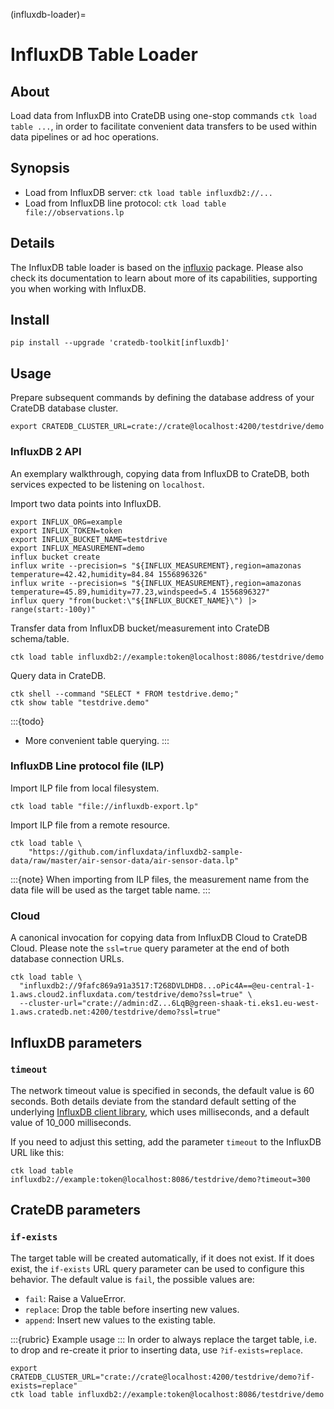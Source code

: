 (influxdb-loader)=
# InfluxDB Table Loader

## About
Load data from InfluxDB into CrateDB using one-stop commands
`ctk load table ...`, in order to facilitate convenient
data transfers to be used within data pipelines or ad hoc operations.

## Synopsis
- Load from InfluxDB server: `ctk load table influxdb2://...`
- Load from InfluxDB line protocol: `ctk load table file://observations.lp`

## Details
The InfluxDB table loader is based on the [influxio] package. Please also check
its documentation to learn about more of its capabilities, supporting you when
working with InfluxDB.

## Install
```shell
pip install --upgrade 'cratedb-toolkit[influxdb]'
```

## Usage

Prepare subsequent commands by defining the database address of your
CrateDB database cluster.
```shell
export CRATEDB_CLUSTER_URL=crate://crate@localhost:4200/testdrive/demo
```

### InfluxDB 2 API

An exemplary walkthrough, copying data from InfluxDB to CrateDB, both services
expected to be listening on `localhost`.

Import two data points into InfluxDB.
```shell
export INFLUX_ORG=example
export INFLUX_TOKEN=token
export INFLUX_BUCKET_NAME=testdrive
export INFLUX_MEASUREMENT=demo
influx bucket create
influx write --precision=s "${INFLUX_MEASUREMENT},region=amazonas temperature=42.42,humidity=84.84 1556896326"
influx write --precision=s "${INFLUX_MEASUREMENT},region=amazonas temperature=45.89,humidity=77.23,windspeed=5.4 1556896327"
influx query "from(bucket:\"${INFLUX_BUCKET_NAME}\") |> range(start:-100y)"
```

Transfer data from InfluxDB bucket/measurement into CrateDB schema/table.
```shell
ctk load table influxdb2://example:token@localhost:8086/testdrive/demo
```

Query data in CrateDB.
```shell
ctk shell --command "SELECT * FROM testdrive.demo;"
ctk show table "testdrive.demo"
```

:::{todo}
- More convenient table querying.
:::

### InfluxDB Line protocol file (ILP)

Import ILP file from local filesystem.
```shell
ctk load table "file://influxdb-export.lp"
```

Import ILP file from a remote resource.
```shell
ctk load table \
    "https://github.com/influxdata/influxdb2-sample-data/raw/master/air-sensor-data/air-sensor-data.lp"
```

:::{note}
When importing from ILP files, the measurement name from the data file
will be used as the target table name.
:::

### Cloud

A canonical invocation for copying data from InfluxDB Cloud to CrateDB Cloud.
Please note the `ssl=true` query parameter at the end of both database
connection URLs.

```shell
ctk load table \
  "influxdb2://9fafc869a91a3517:T268DVLDHD8...oPic4A==@eu-central-1-1.aws.cloud2.influxdata.com/testdrive/demo?ssl=true" \
  --cluster-url="crate://admin:dZ...6LqB@green-shaak-ti.eks1.eu-west-1.aws.cratedb.net:4200/testdrive/demo?ssl=true"
```

## InfluxDB parameters

### `timeout`

The network timeout value is specified in seconds, the default value
is 60 seconds. Both details deviate from the standard default setting
of the underlying [InfluxDB client library][influxdb-client], which
uses milliseconds, and a default value of 10_000 milliseconds.

If you need to adjust this setting, add the parameter `timeout` to
the InfluxDB URL like this:

```shell
ctk load table influxdb2://example:token@localhost:8086/testdrive/demo?timeout=300
```

## CrateDB parameters

### `if-exists`

The target table will be created automatically, if it does not exist. If it
does exist, the `if-exists` URL query parameter can be used to configure this
behavior. The default value is `fail`, the possible values are:

* `fail`: Raise a ValueError.
* `replace`: Drop the table before inserting new values.
* `append`: Insert new values to the existing table.

:::{rubric} Example usage
:::
In order to always replace the target table, i.e. to drop and re-create it
prior to inserting data, use `?if-exists=replace`.
```shell
export CRATEDB_CLUSTER_URL="crate://crate@localhost:4200/testdrive/demo?if-exists=replace"
ctk load table influxdb2://example:token@localhost:8086/testdrive/demo
```


[influxdb-client]: https://github.com/influxdata/influxdb-client-python
[influxio]: inv:influxio:*:label#index
